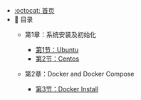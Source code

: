 - [:octocat: 首页](/README)
- :memo: 目录
   - 第1章：系统安装及初始化
   
       - [第1节：Ubuntu](/md/idea-plugin/system-ubuntu-init.md)
       - [第2节：Centos](/md/idea-plugin/system-centos-init.md)
   
   - 第2章：Docker and Docker Compose
   
       - [第3节：Docker Install](/md/idea-plugin/docker-install.md)
